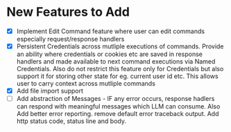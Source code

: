 
# New Features to Add
- [X] Implement Edit Command feature where user can edit commands especially request/response handlers
- [X] Persistent Credentials across mutliple executions of commands. Provide an ability where credentials or cookies etc are saved in response handlers and made available to next command executions via Named Credentials. Also do not restrict this feature only for Credentials but also support it for storing other state for eg. current user id etc. This allows user to carry context across mutliple commands
- [X] Add file import support
- [ ] Add abstraction of Messages - IF any error occurs, response hadlers can respond with meaningful messages which LLM can consume. Also Add better error reporting. remove default error traceback output. Add http status code, status line and body.